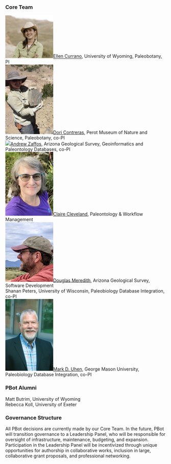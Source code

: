 ### Core Team
<img src="Currano.jpg" width="150">[Ellen Currano](https://www.uwyo.edu/geolgeophys/people/faculty/ellen-currano.html), University of Wyoming, Paleobotany, PI <br>
<img src="Contreras.jpg" width="150">[Dori Contreras](https://www.perotmuseum.org/researchers/), Perot Museum of Nature and Science, Paleobotany, co-PI <br>
<img src="Zaffos.jpg" width="150">[Andrew Zaffos](https://azgs.arizona.edu/about/staff), Arizona Geological Survey, Geoinformatics and Paleontology Databases, co-PI <br>
<img src="Cleveland.jpg" width="150">[Claire Cleveland](https://sites.psu.edu/clairecleveland/), Paleontology & Workflow Management <br>
<img src="Meredith.jpg" width="150">[Douglas Meredith](https://azgs.arizona.edu/about/staff), Arizona Geological Survey, Software Development <br>
Shanan Peters, University of Wisconsin, Paleobiology Database Integration, co-PI <br>
<img src="Uhen.jpg" width="150">[Mark D. Uhen](http://uhenlab.weebly.com/), George Mason University, Paleobiology Database Integration, co-PI

### PBot Alumni
Matt Butrim, University of Wyoming <br>
Rebecca Koll, University of Exeter

### Governance Structure 
All PBot decisions are currently made by our Core Team. In the future, PBot will transition governance to a Leadership Panel, who will be responsible for oversight of infrastructure, maintenance, budgeting, and expansion. Participation in the Leadership Panel will be incentivized through unique opportunities for authorship in collaborative works, inclusion in large, collaborative grant proposals, and professional networking.
